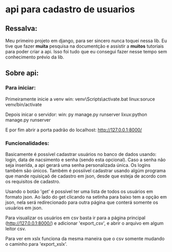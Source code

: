 # api para cadastro de usuarios

## Ressalva:

Meu primeiro projeto em django, para ser sincero nunca toquei nessa lib. Eu tive que fazer **muita** pesquisa na documentção e assistir a **muitos** tutoriais para poder criar a api. Isso foi tudo que eu consegui fazer nesse tempo sem conhecimento prévio da lib.

## Sobre api:

### Para iniciar:

Primeiramente inicie a venv 
    win: venv\Scripts\activate.bat
    linux:soruce venv/bin/activate

Depois inicar o servidor: 
    win: py manage.py runserver
    lixux:python manage.py runserver

E por fim abrir a porta padrão do localhost: http://127.0.0.1:8000/

### Funcionalidades:

Basicamente é possível cadastrar usuários no banco de dados usando: login, data de nacsimento e senha (sendo esta opcional). Caso a senha não seja inserida, a api gerará uma senha personalizada única. Os logins também são únicos. Também é possiível cadastrar usando algúm programa que mande rquisiçaõ de cadastro em json, desde que esteja de acordo com os requisitos de cadastro.

Usando o botão 'get' é possível ter uma lista de todos os usuários em formato json. Ao lado do get clicando na setinha para baixo tem a opção em json, nela será redirecionado para outra página que conterá somente os usuários em json. 

Para visualizar os usuários em csv basta ir para a página principal (http://127.0.0.1:8000/) e adicionar 'export_csv', e abrir o arquivo em algum leitor csv. 

Para ver em xslx funciona da mesma maneira que o csv somente mudando o caminho para 'export_xslx'.